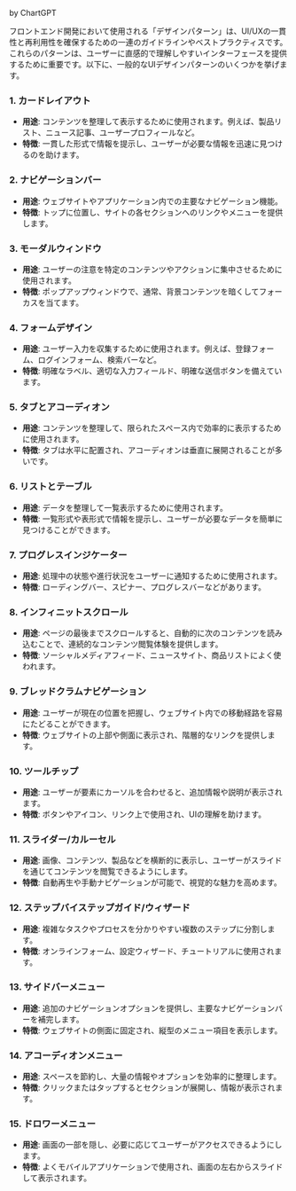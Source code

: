 
by ChartGPT

フロントエンド開発において使用される「デザインパターン」は、UI/UXの一貫性と再利用性を確保するための一連のガイドラインやベストプラクティスです。これらのパターンは、ユーザーに直感的で理解しやすいインターフェースを提供するために重要です。以下に、一般的なUIデザインパターンのいくつかを挙げます。

### 1. カードレイアウト

- **用途**: コンテンツを整理して表示するために使用されます。例えば、製品リスト、ニュース記事、ユーザープロフィールなど。
- **特徴**: 一貫した形式で情報を提示し、ユーザーが必要な情報を迅速に見つけるのを助けます。

### 2. ナビゲーションバー

- **用途**: ウェブサイトやアプリケーション内での主要なナビゲーション機能。
- **特徴**: トップに位置し、サイトの各セクションへのリンクやメニューを提供します。

### 3. モーダルウィンドウ

- **用途**: ユーザーの注意を特定のコンテンツやアクションに集中させるために使用されます。
- **特徴**: ポップアップウィンドウで、通常、背景コンテンツを暗くしてフォーカスを当てます。

### 4. フォームデザイン

- **用途**: ユーザー入力を収集するために使用されます。例えば、登録フォーム、ログインフォーム、検索バーなど。
- **特徴**: 明確なラベル、適切な入力フィールド、明確な送信ボタンを備えています。

### 5. タブとアコーディオン

- **用途**: コンテンツを整理して、限られたスペース内で効率的に表示するために使用されます。
- **特徴**: タブは水平に配置され、アコーディオンは垂直に展開されることが多いです。

### 6. リストとテーブル

- **用途**: データを整理して一覧表示するために使用されます。
- **特徴**: 一覧形式や表形式で情報を提示し、ユーザーが必要なデータを簡単に見つけることができます。

### 7. プログレスインジケーター

- **用途**: 処理中の状態や進行状況をユーザーに通知するために使用されます。
- **特徴**: ローディングバー、スピナー、プログレスバーなどがあります。

### 8. インフィニットスクロール

- **用途**: ページの最後までスクロールすると、自動的に次のコンテンツを読み込むことで、連続的なコンテンツ閲覧体験を提供します。
- **特徴**: ソーシャルメディアフィード、ニュースサイト、商品リストによく使われます。

### 9. ブレッドクラムナビゲーション

- **用途**: ユーザーが現在の位置を把握し、ウェブサイト内での移動経路を容易にたどることができます。
- **特徴**: ウェブサイトの上部や側面に表示され、階層的なリンクを提供します。

### 10. ツールチップ

- **用途**: ユーザーが要素にカーソルを合わせると、追加情報や説明が表示されます。
- **特徴**: ボタンやアイコン、リンク上で使用され、UIの理解を助けます。

### 11. スライダー/カルーセル

- **用途**: 画像、コンテンツ、製品などを横断的に表示し、ユーザーがスライドを通じてコンテンツを閲覧できるようにします。
- **特徴**: 自動再生や手動ナビゲーションが可能で、視覚的な魅力を高めます。

### 12. ステップバイステップガイド/ウィザード

- **用途**: 複雑なタスクやプロセスを分かりやすい複数のステップに分割します。
- **特徴**: オンラインフォーム、設定ウィザード、チュートリアルに使用されます。

### 13. サイドバーメニュー

- **用途**: 追加のナビゲーションオプションを提供し、主要なナビゲーションバーを補完します。
- **特徴**: ウェブサイトの側面に固定され、縦型のメニュー項目を表示します。

### 14. アコーディオンメニュー

- **用途**: スペースを節約し、大量の情報やオプションを効率的に整理します。
- **特徴**: クリックまたはタップするとセクションが展開し、情報が表示されます。

### 15. ドロワーメニュー

- **用途**: 画面の一部を隠し、必要に応じてユーザーがアクセスできるようにします。
- **特徴**: よくモバイルアプリケーションで使用され、画面の左右からスライドして表示されます。